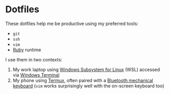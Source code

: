 # Dotfiles

These dotfiles help me be productive using my preferred tools:

- `git`
- `ssh`
- `vim`
- [Ruby][1] runtime

I use them in two contexts:

1. My work laptop using [Windows Subsystem for Linux][2] (WSL) accessed via [Windows Terminal][3]
2. My phone using [Termux][4], often paired with a [Bluetooth mechanical keyboard][5] (`vim` works surprisingly well with the on-screen keyboard too)

[1]: https://www.ruby-lang.org/en/
[2]: https://docs.microsoft.com/en-us/windows/wsl/about
[3]: https://docs.microsoft.com/en-us/windows/terminal/
[4]: https://termux.com/
[5]: https://www.keychron.com/products/keychron-k6-wireless-mechanical-keyboard
